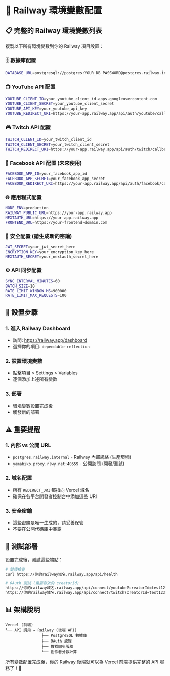 # 🚂 Railway 環境變數配置

## 📋 完整的 Railway 環境變數列表

複製以下所有環境變數到你的 Railway 項目設置：

### 🗄️ 數據庫配置
```bash
DATABASE_URL=postgresql://postgres:YOUR_DB_PASSWORD@postgres.railway.internal:5432/railway
```

### 📺 YouTube API 配置
```bash
YOUTUBE_CLIENT_ID=your_youtube_client_id.apps.googleusercontent.com
YOUTUBE_CLIENT_SECRET=your_youtube_client_secret
YOUTUBE_API_KEY=your_youtube_api_key
YOUTUBE_REDIRECT_URI=https://your-app.railway.app/api/auth/youtube/callback
```

### 🎮 Twitch API 配置
```bash
TWITCH_CLIENT_ID=your_twitch_client_id
TWITCH_CLIENT_SECRET=your_twitch_client_secret
TWITCH_REDIRECT_URI=https://your-app.railway.app/api/auth/twitch/callback
```

### 📘 Facebook API 配置 (未來使用)
```bash
FACEBOOK_APP_ID=your_facebook_app_id
FACEBOOK_APP_SECRET=your_facebook_app_secret
FACEBOOK_REDIRECT_URI=https://your-app.railway.app/api/auth/facebook/callback
```

### 🌐 應用程式配置
```bash
NODE_ENV=production
RAILWAY_PUBLIC_URL=https://your-app.railway.app
NEXTAUTH_URL=https://your-app.railway.app
FRONTEND_URL=https://your-frontend-domain.com
```

### 🔐 安全配置 (請生成新的密鑰)
```bash
JWT_SECRET=your_jwt_secret_here
ENCRYPTION_KEY=your_encryption_key_here
NEXTAUTH_SECRET=your_nextauth_secret_here
```

### ⚙️ API 同步配置
```bash
SYNC_INTERVAL_MINUTES=60
BATCH_SIZE=10
RATE_LIMIT_WINDOW_MS=900000
RATE_LIMIT_MAX_REQUESTS=100
```

## 🔧 設置步驟

### 1. 進入 Railway Dashboard
- 訪問: https://railway.app/dashboard
- 選擇你的項目: `dependable-reflection`

### 2. 設置環境變數
- 點擊項目 > Settings > Variables
- 逐個添加上述所有變數

### 3. 部署
- 環境變數設置完成後
- 觸發新的部署

## ⚠️ 重要提醒

### 1. 內部 vs 公開 URL
- `postgres.railway.internal` - Railway 內部網絡 (生產環境)
- `yamabiko.proxy.rlwy.net:40559` - 公開訪問 (開發/測試)

### 2. 域名配置
- 所有 `REDIRECT_URI` 都指向 Vercel 域名
- 確保在各平台開發者控制台中添加這些 URI

### 3. 安全密鑰
- 這些密鑰是唯一生成的，請妥善保管
- 不要在公開代碼庫中暴露

## 🧪 測試部署

設置完成後，測試這些端點：
```bash
# 健康檢查
curl https://你的railway域名.railway.app/api/health

# OAuth 測試 (需要有效的 creatorId)
https://你的railway域名.railway.app/api/connect/youtube?creatorId=test123
https://你的railway域名.railway.app/api/connect/twitch?creatorId=test123
```

## 📊 架構說明

```
Vercel (前端)
└── API 調用 → Railway (後端 API)
                ├── PostgreSQL 數據庫
                ├── OAuth 處理
                ├── 數據同步服務
                └── 創作者分數計算
```

所有變數配置完成後，你的 Railway 後端就可以為 Vercel 前端提供完整的 API 服務了！🚀
